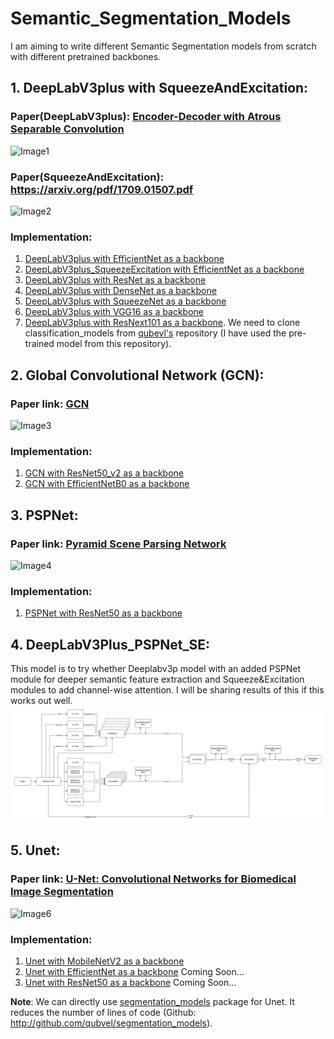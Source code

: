 # Semantic_Segmentation_Models
I am aiming to write different Semantic Segmentation models from scratch with different pretrained backbones.

## 1.  DeepLabV3plus with SqueezeAndExcitation: 

### Paper(DeepLabV3plus): [Encoder-Decoder with Atrous Separable Convolution](https://arxiv.org/pdf/1802.02611.pdf)
![Image1](https://production-media.paperswithcode.com/models/Screen_Shot_2021-02-21_at_10.34.37_AM_kvOFts0.png)
### Paper(SqueezeAndExcitation): https://arxiv.org/pdf/1709.01507.pdf
![Image2](https://production-media.paperswithcode.com/methods/Screen_Shot_2020-06-06_at_10.55.54_PM.png)


### Implementation:
1.  [DeepLabV3plus with EfficientNet as a backbone](https://github.com/tshr-d-dragon/Semantic_Segmentation_Models/blob/main/DeepLabV3plus_EfficientNet.py)
2.  [DeepLabV3plus_SqueezeExcitation with EfficientNet as a backbone](https://github.com/tshr-d-dragon/Semantic_Segmentation_Models/blob/main/DeepLabV3plusSE_EfficientNet.py)
3.  [DeepLabV3plus with ResNet as a backbone](https://github.com/tshr-d-dragon/Semantic_Segmentation_Models/blob/main/DeepLabV3plus_ResNet.py)
4.  [DeepLabV3plus with DenseNet as a backbone](https://github.com/tshr-d-dragon/Semantic_Segmentation_Models/blob/main/DeepLabV3plus_DenseNet.py)
5.  [DeepLabV3plus with SqueezeNet as a backbone](https://github.com/tshr-d-dragon/Semantic_Segmentation_Models/blob/main/DeepLabV3plus_SqueezeNet.py)
6.  [DeepLabV3plus with VGG16 as a backbone](https://github.com/tshr-d-dragon/Semantic_Segmentation_Models/blob/main/DeepLabV3plus_VGG16.py)
7.  [DeepLabV3plus with ResNext101 as a backbone](https://github.com/tshr-d-dragon/Semantic_Segmentation_Models/blob/main/DeepLabV3plus_ResNext101.py). We need to clone classification_models from [qubevl's](https://github.com/qubvel/classification_models) repository (I have used the pre-trained model from this repository). 


## 2. Global Convolutional Network (GCN):
### Paper link: [GCN](https://arxiv.org/pdf/1703.02719.pdf)
![Image3](https://miro.medium.com/max/4800/1*4VRH-f6OaHxqyjUviJtpfg.webp)
### Implementation:
1.  [GCN with ResNet50_v2 as a backbone](https://github.com/tshr-d-dragon/Semantic_Segmentation_Models/blob/main/GCN_ResNet50_v2.py)
2.  [GCN with EfficientNetB0 as a backbone](https://github.com/tshr-d-dragon/Semantic_Segmentation_Models/blob/main/GCN_EfficientNetB0.py)


## 3.  PSPNet:

### Paper link: [Pyramid Scene Parsing Network](https://arxiv.org/abs/1612.01105)
![Image4](https://production-media.paperswithcode.com/methods/new_pspnet-eps-converted-to.jpg)
### Implementation:
1.  [PSPNet with ResNet50 as a backbone](https://github.com/tshr-d-dragon/Semantic_Segmentation_Models/blob/main/PSPNet_ResNet.py)


## 4.  DeepLabV3Plus_PSPNet_SE:
This model is to try whether Deeplabv3p model with an added PSPNet module for deeper semantic feature extraction and Squeeze&Excitation modules to add channel-wise attention. I will be sharing results of this if this works out well.
![Image5](https://github.com/tshr-d-dragon/Semantic_Segmentation_Models/blob/main/Deeplabv3p_PSPNet_SqEx_SegModel.drawio.png)

## 5.  Unet:

### Paper link: [U-Net: Convolutional Networks for Biomedical Image Segmentation](https://arxiv.org/pdf/1505.04597.pdf)
![Image6](https://miro.medium.com/max/1200/1*f7YOaE4TWubwaFF7Z1fzNw.png)
### Implementation:
1.  [Unet with MobileNetV2 as a backbone](https://github.com/tshr-d-dragon/Semantic_Segmentation_Models/blob/main/Unet_MobileNetV2.py)
2.  [Unet with EfficientNet as a backbone]() Coming Soon...
3.  [Unet with ResNet50 as a backbone]() Coming Soon...

**Note**: We can directly use [segmentation_models](https://segmentation-models.readthedocs.io/en/latest/) package for Unet. It reduces the number of lines of code (Github: http://github.com/qubvel/segmentation_models).
